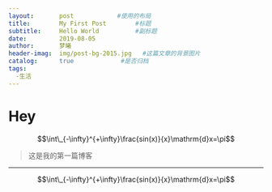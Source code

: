```yaml
---
layout:       post            #使用的布局
title:        My First Post        #标题
subtitle:     Hello World          #副标题
date:         2019-08-05
author:       梦曦
header-imag:  img/post-bg-2015.jpg   #这篇文章的背景图片
catalog:      true             #是否归档
tags:
  -生活
---
```






Hey
===

$$\int\_{-\infty}^{+\infty}\frac{sin(x)}{x}\mathrm{d}x=\pi$$
>这是我的第一篇博客
--------------

$$\int\_{-\infty}^{+\infty}\frac{sin(x)}{x}\mathrm{d}x=\pi$$
